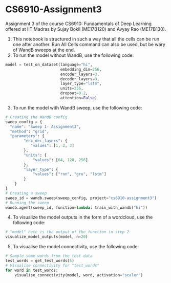 # CS6910-Assignment3
Assignment  3 of the course CS6910: Fundamentals of Deep Learning offered at IIT Madras by Sujay Bokil (ME17B120) and Avyay Rao (ME17B130).

1. This notebook is structured in such a way that all the cells can be run one after another. Run All Cells command can also be used, but be wary of WandB sweeps at the end.
2. To run the model without WandB, use the following code:
```python
model = test_on_dataset(language="hi",
                        embedding_dim=256,
                        encoder_layers=3,
                        decoder_layers=3,
                        layer_type="lstm",
                        units=256,
                        dropout=0.2,
                        attention=False)
```
3. To run the model with WandB sweep, use the following code:
```python
# Creating the WandB config
sweep_config = {
  "name": "Sweep 1- Assignment3",
  "method": "grid",
  "parameters": {
        "enc_dec_layers": {
           "values": [1, 2, 3]
        },
        "units": {
            "values": [64, 128, 256]
        },
        "layer_type": {
            "values": ["rnn", "gru", "lstm"]
        }
    }
}
# Creating a sweep
sweep_id = wandb.sweep(sweep_config, project="cs6910-assignment3")
# Running the sweep
wandb.agent(sweep_id, function=lambda: train_with_wandb("hi"))
```
4. To visualize the model outputs in the form of a wordcloud, use the following code:
```python
# "model" here is the output of the function in step 2
visualize_model_outputs(model, n=20)
```
5. To visualise the model connectivity, use the following code:
```python
# Sample some words from the test data
test_words = get_test_words(5)
# Visualise connectivity for "test_words"
for word in test_words:
    visualise_connectivity(model, word, activation="scaler")
```
